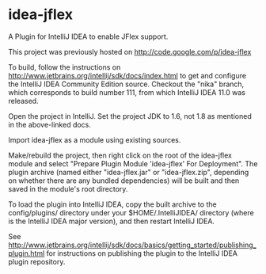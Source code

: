 # idea-jflex

A Plugin for IntelliJ IDEA to enable JFlex support.

This project was previously hosted on <http://code.google.com/p/idea-jflex>

To build, follow the instructions on <http://www.jetbrains.org/intellij/sdk/docs/index.html> 
to get and configure the IntelliJ IDEA Community Edition source.  Checkout the "nika" branch,
which corresponds to build number 111, from which IntelliJ IDEA 11.0 was released.
  
Open the project in IntelliJ.  Set the project JDK to 1.6, not 1.8 as mentioned in the
above-linked docs.

Import idea-jflex as a module using existing sources.

Make/rebuild the project, then right click on the root of the idea-jflex module and select
"Prepare Plugin Module 'idea-jflex' For Deployment".  The plugin archive (named either 
"idea-jflex.jar" or "idea-jflex.zip", depending on whether there are any bundled dependencies)
will be built and then saved in the module's root directory.

To load the plugin into IntelliJ IDEA, copy the built archive to the config/plugins/
directory under your $HOME/.IntelliJIDEA<X>/ directory (where <X> is the IntelliJ IDEA
major version), and then restart IntelliJ IDEA. 

See <http://www.jetbrains.org/intellij/sdk/docs/basics/getting_started/publishing_plugin.html>
for instructions on publishing the plugin to the IntelliJ IDEA plugin repository.